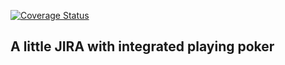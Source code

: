 [![Coverage Status](https://coveralls.io/repos/github/velmyk/playing-poker/badge.svg?branch=master)](https://coveralls.io/github/velmyk/playing-poker?branch=master)

## A little JIRA with integrated playing poker 